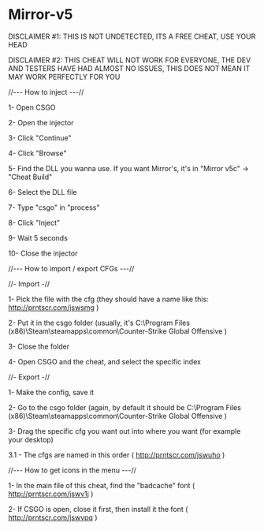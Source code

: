 # Mirror-v5

DISCLAIMER #1: THIS IS NOT UNDETECTED, ITS A FREE CHEAT, USE YOUR HEAD

DISCLAIMER #2: THIS CHEAT WILL NOT WORK FOR EVERYONE, THE DEV AND TESTERS HAVE HAD ALMOST NO ISSUES,
THIS DOES NOT MEAN IT MAY WORK PERFECTLY FOR YOU

//--- How to inject ---//

 1- Open CSGO
 
 2- Open the injector
 
 3- Click "Continue"
 
 4- Click "Browse"
 
 5- Find the DLL you wanna use. If you want Mirror's, it's in "Mirror v5c" -> "Cheat Build"
 
 6- Select the DLL file
 
 7- Type "csgo" in "process"
 
 8- Click "Inject"
 
 9- Wait 5 seconds
 
 10- Close the injector
 

//--- How to import / export CFGs ---//

 //- Import -//
 
 1- Pick the file with the cfg (they should have a name like this: http://prntscr.com/jswsmg )
 
 2- Put it in the csgo folder (usually, it's C:\Program Files (x86)\Steam\steamapps\common\Counter-Strike Global Offensive )
 
 3- Close the folder
 
 4- Open CSGO and the cheat, and select the specific index
 

 //- Export -//

 1- Make the config, save it
 
 2- Go to the csgo folder (again, by default it should be C:\Program Files (x86)\Steam\steamapps\common\Counter-Strike Global Offensive )
 
 3- Drag the specific cfg you want out into where you want (for example your desktop)
 
  3.1 - The cfgs are named in this order ( http://prntscr.com/jswuho )

//--- How to get icons in the menu ---//

 1- In the main file of this cheat, find the "badcache" font ( http://prntscr.com/jswv1j )
 
 2- If CSGO is open, close it first, then install it the font ( http://prntscr.com/jswvpq )
